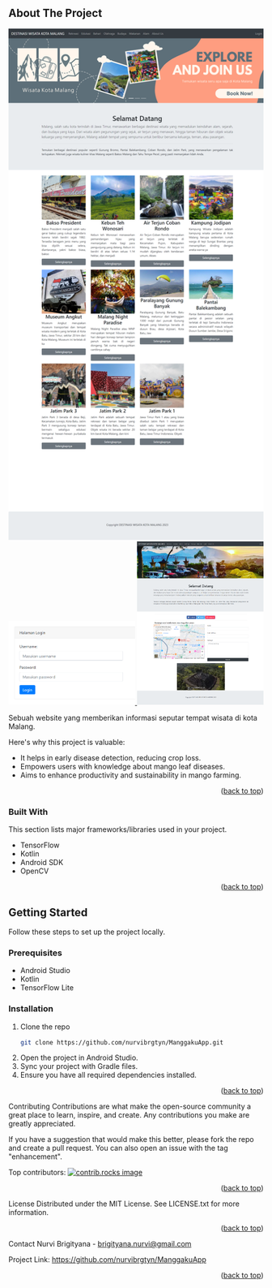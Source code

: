 <!-- Improved compatibility of back to top link -->
<a id="readme-top"></a>

<!-- PROJECT SHIELDS -->
<!-- Add any shields relevant to your project here -->

<!-- ABOUT THE PROJECT -->
## About The Project

<div align="center">
<a href="https://github.com/nurvibrgtyn/wisata_malang">
    <img src="SS/Opera Snapshot_2024-12-10_125119_localhost.png" alt="Index">
  </a>
  <a href="https://github.com/nurvibrgtyn/wisata_malang">
    <img src="SS/Opera Snapshot_2024-12-10_125356_localhost.png" alt="Login" width="250">
  </a>
  <a href="https://github.com/nurvibrgtyn/wisata_malang">
    <img src="SS/Opera Snapshot_2024-12-10_125319_localhost.png" alt="About Us" width="250">
  </a>
</div>

Sebuah website yang memberikan informasi seputar tempat wisata di kota Malang.

Here's why this project is valuable:
* It helps in early disease detection, reducing crop loss.
* Empowers users with knowledge about mango leaf diseases.
* Aims to enhance productivity and sustainability in mango farming.

<p align="right">(<a href="#readme-top">back to top</a>)</p>

### Built With

This section lists major frameworks/libraries used in your project.

* TensorFlow
* Kotlin
* Android SDK
* OpenCV

<p align="right">(<a href="#readme-top">back to top</a>)</p>

<!-- GETTING STARTED -->
## Getting Started

Follow these steps to set up the project locally.

### Prerequisites

* Android Studio
* Kotlin
* TensorFlow Lite

### Installation

1. Clone the repo
   ```sh
   git clone https://github.com/nurvibrgtyn/ManggakuApp.git
   ```
2. Open the project in Android Studio.
3. Sync your project with Gradle files.
4. Ensure you have all required dependencies installed.

<p align="right">(<a href="#readme-top">back to top</a>)</p>

<!-- CONTRIBUTING -->
Contributing
Contributions are what make the open-source community a great place to learn, inspire, and create. Any contributions you make are greatly appreciated.

If you have a suggestion that would make this better, please fork the repo and create a pull request. You can also open an issue with the tag "enhancement".

Top contributors:
<a href="https://github.com/nurvibrgtyn/ManggakuApp/graphs/contributors"> <img src="https://contrib.rocks/image?repo=nurvibrgtyn/ManggakuApp" alt="contrib.rocks image" /> </a> <p align="right">(<a href="#readme-top">back to top</a>)</p>

<!-- LICENSE -->
License
Distributed under the MIT License. See LICENSE.txt for more information.

<p align="right">(<a href="#readme-top">back to top</a>)</p>

<!-- CONTACT -->
Contact
Nurvi Brigityana - brigityana.nurvi@gmail.com

Project Link: https://github.com/nurvibrgtyn/ManggakuApp

<p align="right">(<a href="#readme-top">back to top</a>)</p>

<!-- MARKDOWN LINKS & IMAGES -->
